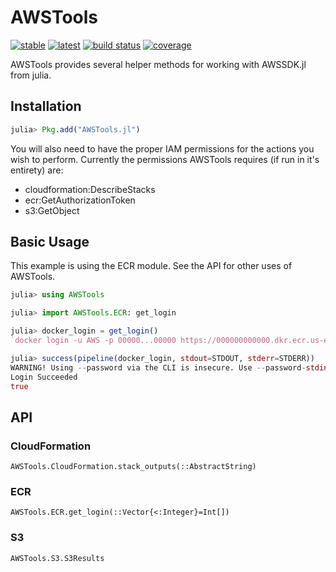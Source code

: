# AWSTools
[![stable](https://img.shields.io/badge/docs-stable-blue.svg)](https://doc.invenia.ca/invenia/AWSTools.jl/master)
[![latest](https://img.shields.io/badge/docs-latest-blue.svg)](https://doc.invenia.ca/invenia/AWSTools.jl/master)
[![build status](https://gitlab.invenia.ca/invenia/AWSTools.jl/badges/master/build.svg)](https://gitlab.invenia.ca/invenia/AWSTools.jl/commits/master)
[![coverage](https://gitlab.invenia.ca/invenia/AWSTools.jl/badges/master/coverage.svg)](https://gitlab.invenia.ca/invenia/AWSTools.jl/commits/master)

AWSTools provides several helper methods for working with AWSSDK.jl from julia.

## Installation

```julia
julia> Pkg.add("AWSTools.jl")
```

You will also need to have the proper IAM permissions for the actions you wish to perform. 
Currently the permissions AWSTools requires (if run in it's entirety) are:
  - cloudformation:DescribeStacks
  - ecr:GetAuthorizationToken
  - s3:GetObject

## Basic Usage

This example is using the ECR module. See the API for other uses of AWSTools.

```julia
julia> using AWSTools

julia> import AWSTools.ECR: get_login

julia> docker_login = get_login()
`docker login -u AWS -p 00000...00000 https://000000000000.dkr.ecr.us-east-1.amazonaws.com`

julia> success(pipeline(docker_login, stdout=STDOUT, stderr=STDERR))
WARNING! Using --password via the CLI is insecure. Use --password-stdin.
Login Succeeded
true

```

## API

### CloudFormation

```@docs
AWSTools.CloudFormation.stack_outputs(::AbstractString)
```

### ECR

```@docs
AWSTools.ECR.get_login(::Vector{<:Integer}=Int[])
```

### S3

```@docs
AWSTools.S3.S3Results
```
